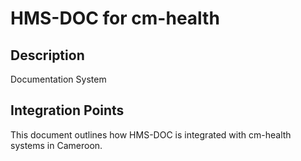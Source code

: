 # HMS-DOC for cm-health

## Description

Documentation System

## Integration Points

This document outlines how HMS-DOC is integrated with cm-health systems in Cameroon.
